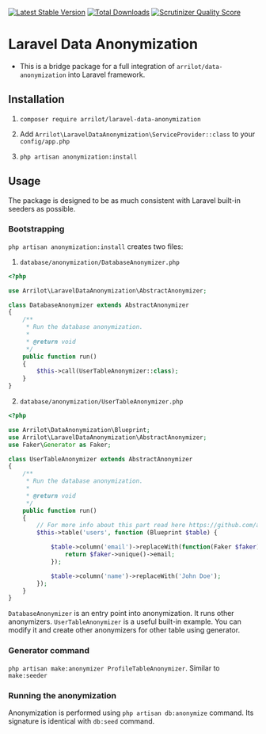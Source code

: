 [![Latest Stable Version](https://poser.pugx.org/arrilot/laravel-data-anonymization/v/stable.svg)](https://packagist.org/packages/arrilot/laravel-data-anonymization/)
[![Total Downloads](https://img.shields.io/packagist/dt/arrilot/laravel-data-anonymization.svg?style=flat)](https://packagist.org/packages/Arrilot/laravel-data-anonymization)
[![Scrutinizer Quality Score](https://scrutinizer-ci.com/g/arrilot/laravel-data-anonymization/badges/quality-score.png?b=master)](https://scrutinizer-ci.com/g/arrilot/laravel-data-anonymization/)

# Laravel Data Anonymization

* This is a bridge package for a full integration of `arrilot/data-anonymization` into Laravel framework.

## Installation

1. ```composer require arrilot/laravel-data-anonymization```

2. Add `Arrilot\LaravelDataAnonymization\ServiceProvider::class` to your `config/app.php`

3. `php artisan anonymization:install`

## Usage

The package is designed to be as much consistent with Laravel built-in seeders as possible.

### Bootstrapping

`php artisan anonymization:install` creates two files:

1) `database/anonymization/DatabaseAnonymizer.php`

```php
<?php

use Arrilot\LaravelDataAnonymization\AbstractAnonymizer;

class DatabaseAnonymizer extends AbstractAnonymizer
{
    /**
     * Run the database anonymization.
     *
     * @return void
     */
    public function run()
    {
        $this->call(UserTableAnonymizer::class);
    }
}

```

2) `database/anonymization/UserTableAnonymizer.php`

```php
<?php

use Arrilot\DataAnonymization\Blueprint;
use Arrilot\LaravelDataAnonymization\AbstractAnonymizer;
use Faker\Generator as Faker;

class UserTableAnonymizer extends AbstractAnonymizer
{
    /**
     * Run the database anonymization.
     *
     * @return void
     */
    public function run()
    {
        // For more info about this part read here https://github.com/arrilot/data-anonymization
        $this->table('users', function (Blueprint $table) {

            $table->column('email')->replaceWith(function(Faker $faker) {
                return $faker->unique()->email;
            });

            $table->column('name')->replaceWith('John Doe');
        });
    }
}

```

`DatabaseAnonymizer` is an entry point into anonymization. It runs other anonymizers.
`UserTableAnonymizer` is a useful built-in example. You can modify it and create other anonymizers for other table using generator.

### Generator command

`php artisan make:anonymizer ProfileTableAnonymizer`. Similar to `make:seeder`

### Running the anonymization

Anonymization is performed using `php artisan db:anonymize` command.
Its signature is identical with `db:seed` command.

